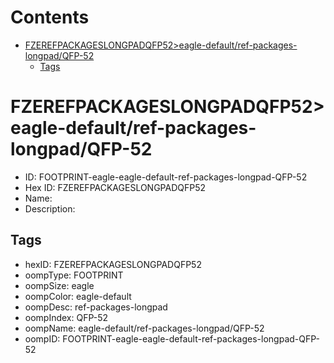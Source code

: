 



Contents
========

* [FZEREFPACKAGESLONGPADQFP52>eagle-default/ref-packages-longpad/QFP-52](#fzerefpackageslongpadqfp52eagle-defaultref-packages-longpadqfp-52)
	* [Tags](#tags)

# FZEREFPACKAGESLONGPADQFP52>eagle-default/ref-packages-longpad/QFP-52

- ID: FOOTPRINT-eagle-eagle-default-ref-packages-longpad-QFP-52
- Hex ID: FZEREFPACKAGESLONGPADQFP52
- Name: 
- Description: 

## Tags

- hexID: FZEREFPACKAGESLONGPADQFP52
- oompType: FOOTPRINT
- oompSize: eagle
- oompColor: eagle-default
- oompDesc: ref-packages-longpad
- oompIndex: QFP-52
- oompName: eagle-default/ref-packages-longpad/QFP-52
- oompID: FOOTPRINT-eagle-eagle-default-ref-packages-longpad-QFP-52
